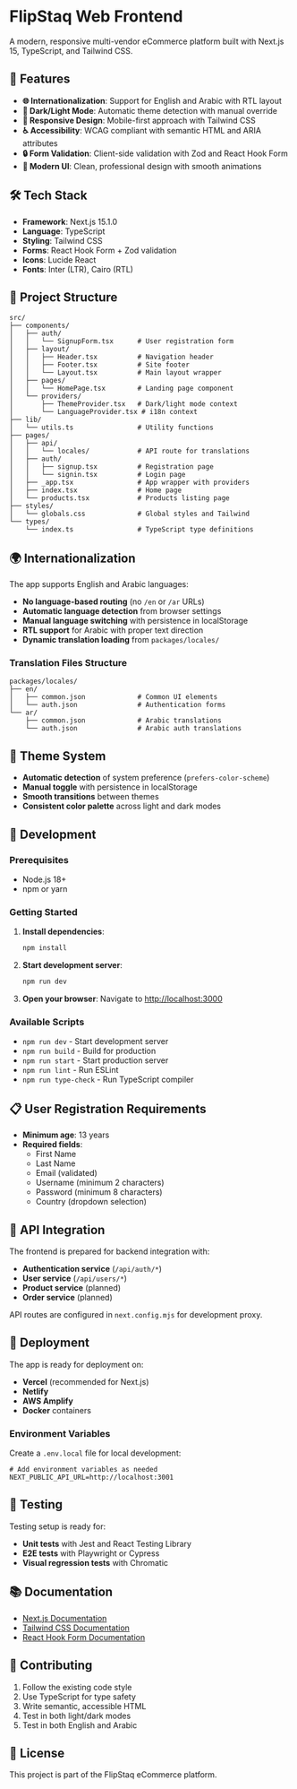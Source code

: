 # FlipStaq Web Frontend

A modern, responsive multi-vendor eCommerce platform built with Next.js 15, TypeScript, and Tailwind CSS.

## 🚀 Features

- **🌐 Internationalization**: Support for English and Arabic with RTL layout
- **🌙 Dark/Light Mode**: Automatic theme detection with manual override
- **📱 Responsive Design**: Mobile-first approach with Tailwind CSS
- **♿ Accessibility**: WCAG compliant with semantic HTML and ARIA attributes
- **🔒 Form Validation**: Client-side validation with Zod and React Hook Form
- **🎨 Modern UI**: Clean, professional design with smooth animations

## 🛠️ Tech Stack

- **Framework**: Next.js 15.1.0
- **Language**: TypeScript
- **Styling**: Tailwind CSS
- **Forms**: React Hook Form + Zod validation
- **Icons**: Lucide React
- **Fonts**: Inter (LTR), Cairo (RTL)

## 📁 Project Structure

```
src/
├── components/
│   ├── auth/
│   │   └── SignupForm.tsx      # User registration form
│   ├── layout/
│   │   ├── Header.tsx          # Navigation header
│   │   ├── Footer.tsx          # Site footer
│   │   └── Layout.tsx          # Main layout wrapper
│   ├── pages/
│   │   └── HomePage.tsx        # Landing page component
│   └── providers/
│       ├── ThemeProvider.tsx   # Dark/light mode context
│       └── LanguageProvider.tsx # i18n context
├── lib/
│   └── utils.ts                # Utility functions
├── pages/
│   ├── api/
│   │   └── locales/            # API route for translations
│   ├── auth/
│   │   ├── signup.tsx          # Registration page
│   │   └── signin.tsx          # Login page
│   ├── _app.tsx                # App wrapper with providers
│   ├── index.tsx               # Home page
│   └── products.tsx            # Products listing page
├── styles/
│   └── globals.css             # Global styles and Tailwind
└── types/
    └── index.ts                # TypeScript type definitions
```

## 🌍 Internationalization

The app supports English and Arabic languages:

- **No language-based routing** (no `/en` or `/ar` URLs)
- **Automatic language detection** from browser settings
- **Manual language switching** with persistence in localStorage
- **RTL support** for Arabic with proper text direction
- **Dynamic translation loading** from `packages/locales/`

### Translation Files Structure

```
packages/locales/
├── en/
│   ├── common.json             # Common UI elements
│   └── auth.json               # Authentication forms
└── ar/
    ├── common.json             # Arabic translations
    └── auth.json               # Arabic auth translations
```

## 🎨 Theme System

- **Automatic detection** of system preference (`prefers-color-scheme`)
- **Manual toggle** with persistence in localStorage
- **Smooth transitions** between themes
- **Consistent color palette** across light and dark modes

## 🔧 Development

### Prerequisites

- Node.js 18+
- npm or yarn

### Getting Started

1. **Install dependencies**:

   ```bash
   npm install
   ```

2. **Start development server**:

   ```bash
   npm run dev
   ```

3. **Open your browser**:
   Navigate to [http://localhost:3000](http://localhost:3000)

### Available Scripts

- `npm run dev` - Start development server
- `npm run build` - Build for production
- `npm run start` - Start production server
- `npm run lint` - Run ESLint
- `npm run type-check` - Run TypeScript compiler

## 📋 User Registration Requirements

- **Minimum age**: 13 years
- **Required fields**:
  - First Name
  - Last Name
  - Email (validated)
  - Username (minimum 2 characters)
  - Password (minimum 8 characters)
  - Country (dropdown selection)

## 🔗 API Integration

The frontend is prepared for backend integration with:

- **Authentication service** (`/api/auth/*`)
- **User service** (`/api/users/*`)
- **Product service** (planned)
- **Order service** (planned)

API routes are configured in `next.config.mjs` for development proxy.

## 🚀 Deployment

The app is ready for deployment on:

- **Vercel** (recommended for Next.js)
- **Netlify**
- **AWS Amplify**
- **Docker** containers

### Environment Variables

Create a `.env.local` file for local development:

```env
# Add environment variables as needed
NEXT_PUBLIC_API_URL=http://localhost:3001
```

## 🧪 Testing

Testing setup is ready for:

- **Unit tests** with Jest and React Testing Library
- **E2E tests** with Playwright or Cypress
- **Visual regression tests** with Chromatic

## 📚 Documentation

- [Next.js Documentation](https://nextjs.org/docs)
- [Tailwind CSS Documentation](https://tailwindcss.com/docs)
- [React Hook Form Documentation](https://react-hook-form.com/docs)

## 🤝 Contributing

1. Follow the existing code style
2. Use TypeScript for type safety
3. Write semantic, accessible HTML
4. Test in both light/dark modes
5. Test in both English and Arabic

## 📄 License

This project is part of the FlipStaq eCommerce platform.
